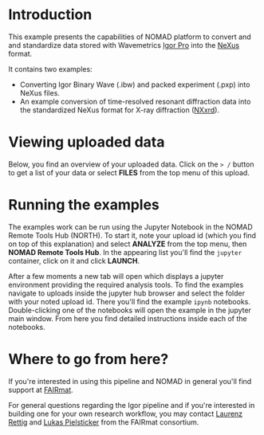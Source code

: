 # Introduction

This example presents the capabilities of NOMAD platform to convert and and standardize data stored with Wavemetrics [Igor Pro](https://www.wavemetrics.com/) into the [NeXus](https://www.nexusformat.org/) format.

It contains two examples:
- Converting Igor Binary Wave (.ibw) and packed experiment  (.pxp) into NeXus files.
- An example conversion of time-resolved resonant diffraction data into the standardized
NeXus format for X-ray diffraction
([NXxrd](https://fairmat-nfdi.github.io/nexus_definitions/classes/contributed_definitions/NXxrd.html)).

# Viewing uploaded data

Below, you find an overview of your uploaded data.
Click on the `> /` button to get a list of your data or select **FILES** from the top menu of this upload.

# Running the examples

The examples work can be run using the Jupyter Notebook in the NOMAD Remote Tools Hub (NORTH). To start it, note your upload id (which you find on top of this explanation) and select **ANALYZE** from the top menu, then **NOMAD Remote Tools Hub**. In the appearing list you'll find the `jupyter` container, click on it and click **LAUNCH**.

After a few moments a new tab will open which displays a jupyter environment providing the required analysis tools.
To find the examples navigate to uploads inside the jupyter hub browser and select the folder with your noted upload id.
There you'll find the example `ipynb` notebooks.
Double-clicking one of the notebooks will open the example in the jupyter main window.
From here you find detailed instructions inside each of the notebooks.

# Where to go from here?

If you're interested in using this pipeline and NOMAD in general you'll find support at [FAIRmat](https://www.fairmat-nfdi.eu/fairmat/consortium).

For general questions regarding the Igor pipeline and if you're interested in building one for your
own research workflow, you may contact [Laurenz Rettig](https://www.fair-di.eu/fairmat/about-fairmat/team-fairmat) and [Lukas Pielsticker](https://www.fair-di.eu/fairmat/about-fairmat/team-fairmat) from the FAIRmat consortium.
